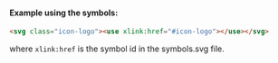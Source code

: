 #### Example using the symbols:
```html
<svg class="icon-logo"><use xlink:href="#icon-logo"></use></svg>
```

where `xlink:href` is the symbol id in the symbols.svg file.
